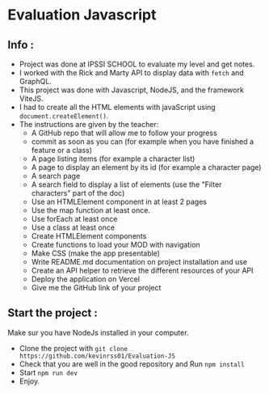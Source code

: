 # Evaluation Javascript

## Info :
- Project was done at IPSSI SCHOOL to evaluate my level and get notes.
- I worked with the Rick and Marty API to display data with `fetch` and GraphQL.
- This project was done with Javascript, NodeJS, and the framework ViteJS.
- I had to create all the HTML elements with javaScript using `document.createElement()`.
- The instructions are given by the teacher:
  - A GitHub repo that will allow me to follow your progress
  - commit as soon as you can (for example when you have finished a feature or a class)
  - A page listing items (for example a character list)
  - A page to display an element by its id (for example a character page)
  - A search page
  - A search field to display a list of elements (use the "Filter characters" part of the doc)
  - Use an HTMLElement component in at least 2 pages
  - Use the map function at least once.
  - Use forEach at least once
  - Use a class at least once
  - Create HTMLElement components
  - Create functions to load your MOD with navigation
  - Make CSS (make the app presentable)
  - Write README.md documentation on project installation and use
  - Create an API helper to retrieve the different resources of your API
  - Deploy the application on Vercel
  - Give me the GitHub link of your project

## Start the project :
Make sur you have NodeJs installed in your computer.
- Clone the project with `git clone https://github.com/kevinrss01/Evaluation-JS`
- Check that you are well in the good repository and Run `npm install`
- Start `npm run dev`
- Enjoy.
